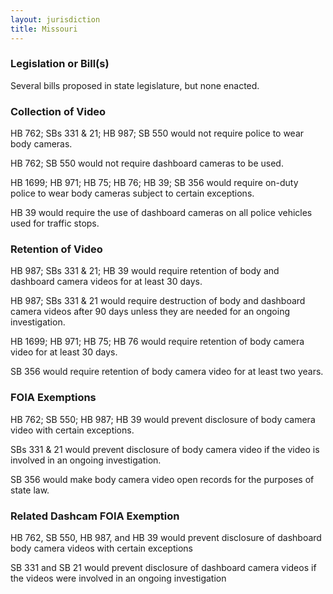 ```yaml
---
layout: jurisdiction
title: Missouri
---
```


### Legislation or Bill(s)

Several bills proposed in state legislature, but none enacted. 

### Collection of Video

HB 762; SBs 331 &amp; 21; HB 987; SB 550
would not require police to wear body cameras.

HB 762; SB 550
would not require dashboard cameras to be used.

HB 1699; HB 971; HB 75; HB 76; HB 39; SB 356
would require on-duty police to wear body cameras subject to certain exceptions.

HB 39 
would require the use of dashboard cameras on all police vehicles used for traffic stops.

### Retention of Video

HB 987; SBs 331 &amp; 21; HB 39
would require retention of body and dashboard camera videos for at least 30 days.

HB 987; SBs 331 &amp; 21
would require destruction of body and dashboard camera videos after 90 days unless they are needed for an ongoing investigation.

HB 1699; HB 971; HB 75; HB 76
would require retention of body camera video for at least 30 days.

SB 356
would require retention of body camera video for at least two years.

### FOIA Exemptions


HB 762; SB 550; HB 987; HB 39
would prevent disclosure of body camera video with certain exceptions.

SBs 331 &amp; 21 would prevent disclosure of body camera video if the video is involved in an ongoing investigation.

SB 356 would make body camera video open records for the purposes of state law.

### Related Dashcam FOIA Exemption

HB 762, SB 550, HB 987, and HB 39 would prevent disclosure of dashboard body camera videos with certain exceptions

SB 331 and SB 21 would prevent disclosure of dashboard camera videos if the videos were involved in an ongoing investigation
